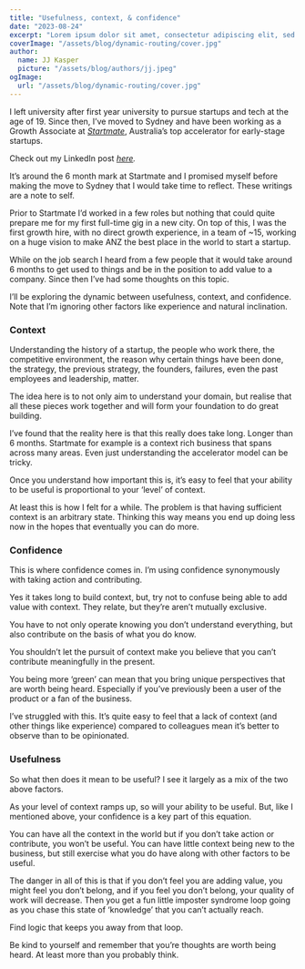 ```yaml
---
title: "Usefulness, context, & confidence"
date: "2023-08-24"
excerpt: "Lorem ipsum dolor sit amet, consectetur adipiscing elit, sed do eiusmod tempor incididunt ut labore et dolore magna aliqua. Praesent elementum facilisis leo vel fringilla est ullamcorper eget. At imperdiet dui accumsan sit amet nulla facilities morbi tempus."
coverImage: "/assets/blog/dynamic-routing/cover.jpg"
author:
  name: JJ Kasper
  picture: "/assets/blog/authors/jj.jpeg"
ogImage:
  url: "/assets/blog/dynamic-routing/cover.jpg"
---
```


I left university after first year university to pursue startups and tech at the age of 19. Since then, I’ve moved to Sydney and have been working as a Growth Associate at _[Startmate](https://www.startmate.com/)_, Australia’s top accelerator for early-stage startups.

Check out my LinkedIn post _[here](https://www.linkedin.com/posts/niel-reitmann_i-left-university-after-first-year-to-pursue-activity-7094589727231635459-_bDW?utm_source=share&utm_medium=member_desktop)._

It’s around the 6 month mark at Startmate and I promised myself before making the move to Sydney that I would take time to reflect. These writings are a note to self.

Prior to Startmate I’d worked in a few roles but nothing that could quite prepare me for my first full-time gig in a new city. On top of this, I was the first growth hire, with no direct growth experience, in a team of ~15, working on a huge vision to make ANZ the best place in the world to start a startup.

While on the job search I heard from a few people that it would take around 6 months to get used to things and be in the position to add value to a company. Since then I’ve had some thoughts on this topic.

I’ll be exploring the dynamic between usefulness, context, and confidence. Note that I’m ignoring other factors like experience and natural inclination.

### Context

Understanding the history of a startup, the people who work there, the competitive environment, the reason why certain things have been done, the strategy, the previous strategy, the founders, failures, even the past employees and leadership, matter.

The idea here is to not only aim to understand your domain, but realise that all these pieces work together and will form your foundation to do great building.

I’ve found that the reality here is that this really does take long. Longer than 6 months. Startmate for example is a context rich business that spans across many areas. Even just understanding the accelerator model can be tricky.

Once you understand how important this is, it’s easy to feel that your ability to be useful is proportional to your ‘level’ of context.

At least this is how I felt for a while. The problem is that having sufficient context is an arbitrary state. Thinking this way means you end up doing less now in the hopes that eventually you can do more.

### Confidence

This is where confidence comes in. I’m using confidence synonymously with taking action and contributing.

Yes it takes long to build context, but, try not to confuse being able to add value with context. They relate, but they’re aren’t mutually exclusive.

You have to not only operate knowing you don’t understand everything, but also contribute on the basis of what you do know.

You shouldn’t let the pursuit of context make you believe that you can’t contribute meaningfully in the present.

You being more ‘green’ can mean that you bring unique perspectives that are worth being heard. Especially if you’ve previously been a user of the product or a fan of the business.

I’ve struggled with this. It’s quite easy to feel that a lack of context (and other things like experience) compared to colleagues mean it’s better to observe than to be opinionated.

### Usefulness

So what then does it mean to be useful? I see it largely as a mix of the two above factors.

As your level of context ramps up, so will your ability to be useful. But, like I mentioned above, your confidence is a key part of this equation.

You can have all the context in the world but if you don’t take action or contribute, you won’t be useful. You can have little context being new to the business, but still exercise what you do have along with other factors to be useful.

The danger in all of this is that if you don’t feel you are adding value, you might feel you don’t belong, and if you feel you don’t belong, your quality of work will decrease. Then you get a fun little imposter syndrome loop going as you chase this state of ‘knowledge’ that you can’t actually reach.

Find logic that keeps you away from that loop.

Be kind to yourself and remember that you’re thoughts are worth being heard. At least more than you probably think.
